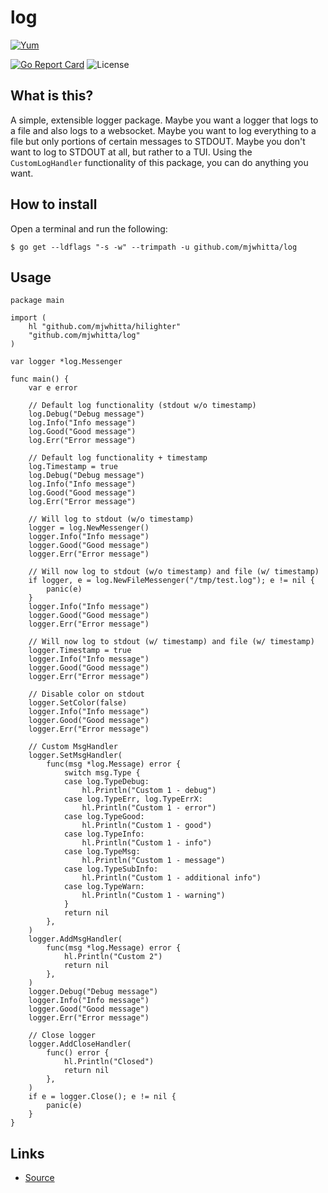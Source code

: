 # log

[![Yum](https://img.shields.io/badge/-Buy%20me%20a%20cookie-blue?labelColor=grey&logo=cookiecutter&style=for-the-badge)](https://www.buymeacoffee.com/mjwhitta)

[![Go Report Card](https://goreportcard.com/badge/github.com/mjwhitta/log?style=for-the-badge)](https://goreportcard.com/report/github.com/mjwhitta/log)
![License](https://img.shields.io/github/license/mjwhitta/log?style=for-the-badge)

## What is this?

A simple, extensible logger package. Maybe you want a logger that logs
to a file and also logs to a websocket. Maybe you want to log
everything to a file but only portions of certain messages to STDOUT.
Maybe you don't want to log to STDOUT at all, but rather to a TUI.
Using the `CustomLogHandler` functionality of this package, you can do
anything you want.

## How to install

Open a terminal and run the following:

```
$ go get --ldflags "-s -w" --trimpath -u github.com/mjwhitta/log
```

## Usage

```
package main

import (
    hl "github.com/mjwhitta/hilighter"
    "github.com/mjwhitta/log"
)

var logger *log.Messenger

func main() {
    var e error

    // Default log functionality (stdout w/o timestamp)
    log.Debug("Debug message")
    log.Info("Info message")
    log.Good("Good message")
    log.Err("Error message")

    // Default log functionality + timestamp
    log.Timestamp = true
    log.Debug("Debug message")
    log.Info("Info message")
    log.Good("Good message")
    log.Err("Error message")

    // Will log to stdout (w/o timestamp)
    logger = log.NewMessenger()
    logger.Info("Info message")
    logger.Good("Good message")
    logger.Err("Error message")

    // Will now log to stdout (w/o timestamp) and file (w/ timestamp)
    if logger, e = log.NewFileMessenger("/tmp/test.log"); e != nil {
        panic(e)
    }
    logger.Info("Info message")
    logger.Good("Good message")
    logger.Err("Error message")

    // Will now log to stdout (w/ timestamp) and file (w/ timestamp)
    logger.Timestamp = true
    logger.Info("Info message")
    logger.Good("Good message")
    logger.Err("Error message")

    // Disable color on stdout
    logger.SetColor(false)
    logger.Info("Info message")
    logger.Good("Good message")
    logger.Err("Error message")

    // Custom MsgHandler
    logger.SetMsgHandler(
        func(msg *log.Message) error {
            switch msg.Type {
            case log.TypeDebug:
                hl.Println("Custom 1 - debug")
            case log.TypeErr, log.TypeErrX:
                hl.Println("Custom 1 - error")
            case log.TypeGood:
                hl.Println("Custom 1 - good")
            case log.TypeInfo:
                hl.Println("Custom 1 - info")
            case log.TypeMsg:
                hl.Println("Custom 1 - message")
            case log.TypeSubInfo:
                hl.Println("Custom 1 - additional info")
            case log.TypeWarn:
                hl.Println("Custom 1 - warning")
            }
            return nil
        },
    )
    logger.AddMsgHandler(
        func(msg *log.Message) error {
            hl.Println("Custom 2")
            return nil
        },
    )
    logger.Debug("Debug message")
    logger.Info("Info message")
    logger.Good("Good message")
    logger.Err("Error message")

    // Close logger
    logger.AddCloseHandler(
        func() error {
            hl.Println("Closed")
            return nil
        },
    )
    if e = logger.Close(); e != nil {
        panic(e)
    }
}
```

## Links

- [Source](https://github.com/mjwhitta/log)
